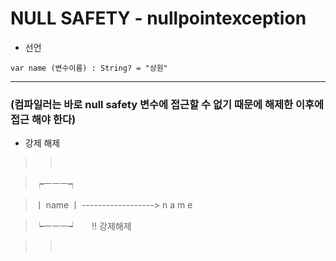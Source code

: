 # NULL SAFETY - nullpointexception

* 선언

```
var name (변수이름) : String? = "상원"
```

---

### (컴파일러는 바로 null safety 변수에 접근할 수 없기 때문에 해제한 이후에 접근 해야 한다)

* 강제 해제

>>       

>  ┍ㅡㅡㅡ┑

> ㅣ name ㅣ  ------------------>  n a m e

>  ┕ㅡㅡㅡ┙        !! 강제해제

>>       

